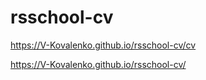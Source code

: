 # rsschool-cv

https://V-Kovalenko.github.io/rsschool-cv/cv

https://V-Kovalenko.github.io/rsschool-cv/
